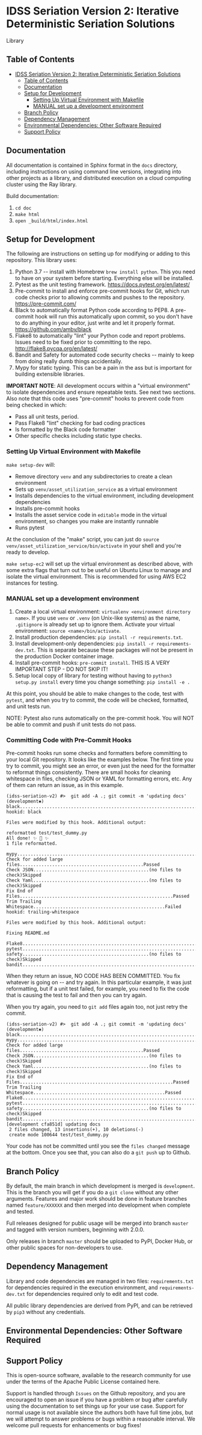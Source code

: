 # IDSS Seriation Version 2:  Iterative Deterministic Seriation Solutions #

Library

## Table of Contents ##

<!--ts-->
   * [IDSS Seriation Version 2:  Iterative Deterministic Seriation Solutions](#idss-seriation-version-2--iterative-deterministic-seriation-solutions)
      * [Table of Contents](#table-of-contents)
      * [Documentation](#documentation)
      * [Setup for Development](#setup-for-development)
         * [Setting Up Virtual Environment with Makefile](#setting-up-virtual-environment-with-makefile)
         * [MANUAL set up a development environment](#manual-set-up-a-development-environment)
      * [Branch Policy](#branch-policy)
      * [Dependency Management](#dependency-management)
      * [Environmental Dependencies:  Other Software Required](#environmental-dependencies--other-software-required)
      * [Support Policy](#support-policy)

<!-- Added by: mark, at: Sun Jun 21 12:58:17 PDT 2020 -->

<!--te-->


## Documentation ##

All documentation is contained in Sphinx format in the `docs` directory, including instructions on using
command line versions, integrating into other projects as a library, and distributed execution on a cloud computing
cluster using the Ray library.

Build documentation:

1.  `cd doc`
1.  `make html`
1.  `open _build/html/index.html`

## Setup for Development ##

The following are instructions on setting up for modifying or adding to this repository.  This library uses:

1.  Python 3.7 -- install with Homebrew `brew install python`.  This you need to have on your system before starting.  Everything else will be installed.
1.  Pytest as the unit testing framework.   https://docs.pytest.org/en/latest/
1.  Pre-commit to install and enforce pre-commit hooks for Git, which run code checks prior to allowing commits and pushes to the repository.  https://pre-commit.com/
1.  Black to automatically format Python code according to PEP8.  A pre-commit hook will run this automatically upon commit, so you don't have to do anything in your editor, just write and let it properly format.   https://github.com/ambv/black
1.  Flake8 to automatically "lint" your Python code and report problems.  Issues need to be fixed prior to committing to the repo.  http://flake8.pycqa.org/en/latest/
1.  Bandit and Safety for automated code security checks -- mainly to keep from doing really dumb things accidentally.
1.  Mypy for static typing.  This can be a pain in the ass but is important for building extensible libraries.

**IMPORTANT NOTE**:  All development occurs within a "virtual environment" to isolate dependencies and ensure repeatable tests.  See next two sections.  Also note that this code uses "pre-commit" hooks to prevent
code from being checked in which:

* Pass all unit tests, period.
* Pass Flake8 "lint" checking for bad coding practices
* Is formatted by the Black code formatter
* Other specific checks including static type checks.


### Setting Up Virtual Environment with Makefile ###

`make setup-dev` will:

* Remove directory `venv` and any subdirectories to create a clean environment
* Sets up `venv/asset_utilization_service` as a virtual environment
* Installs dependencies to the virtual environment, including development dependencies
* Installs pre-commit hooks
* Installs the asset service code in `editable` mode in the virtual environment, so changes you make are instantly runnable
* Runs pytest

At the conclusion of the "make" script, you can just do `source venv/asset_utilization_service/bin/activate` in your shell and you're ready to develop.

`make setup-ec2` will set up the virtual environment as described above,  with some extra flags that turn out to be useful on Ubuntu Linux to manage and isolate the virtual environment.  This is recommended for using AWS EC2 instances for testing.


### MANUAL set up a development environment ###

1.  Create a local virtual environment:  `virtualenv <environment directory name>`.  If you use `venv` or `.venv` (on Unix-like systems) as the name, `.gitignore` is already set up to ignore them.  Activate your virtual environment:  `source <name>/bin/activate`.
1.  Install production dependencies:  `pip install -r requirements.txt`.
1.  Install development-only dependencies:  `pip install -r requirements-dev.txt`.  This is separate because these packages will not be present in the production Docker container image.
1.  Install pre-commit hooks:  `pre-commit install`.  THIS IS A VERY IMPORTANT STEP - DO NOT SKIP IT!
1.  Setup local copy of library for testing without having to `python3 setup.py install` every time you change something:  `pip install -e .`

At this point, you should be able to make changes to the code, test with `pytest`, and when you try to commit, the code will be checked, formatted, and unit tests run.  

NOTE:  Pytest also runs automatically on the pre-commit hook.  You will NOT be able to commit and push if unit tests do not pass.

### Committing Code with Pre-Commit Hooks ###

Pre-commit hooks run some checks and formatters before committing to your local Git repository.  It looks like the
examples below.  The first time you try to commit, you might see an error, or even just the need for the
formatter to reformat things consistently.  There are small hooks for cleaning whitespace in files, checking JSON or
YAML for formatting errors, etc.  Any of them can return an issue, as in this example.  

```shell
(idss-seriation-v2) #>  git add -A .; git commit -m 'updating docs'                                                                                                                                                        (development✱)
black....................................................................Failed
hookid: black

Files were modified by this hook. Additional output:

reformatted test/test_dummy.py
All done! ✨ 🍰 ✨
1 file reformatted.

mypy.....................................................................Passed
Check for added large files..............................................Passed
Check JSON...........................................(no files to check)Skipped
Check Yaml...........................................(no files to check)Skipped
Fix End of Files.........................................................Passed
Trim Trailing Whitespace.................................................Failed
hookid: trailing-whitespace

Files were modified by this hook. Additional output:

Fixing README.md

Flake8...................................................................Passed
pytest...................................................................Passed
safety...............................................(no files to check)Skipped
bandit...................................................................Passed
```

When they return an issue, NO CODE HAS BEEN COMMITTED.  You fix whatever is going on -- and try again.
In this particular example, it was just reformatting, but if a unit test failed, for example,
you need to fix the code that is causing the test to fail and then you can try again.

When you try again, you need to `git add` files again too, not just retry the commit.

```
(idss-seriation-v2) #>  git add -A .; git commit -m 'updating docs'                                                                                                                                                        (development✱)
black....................................................................Passed
mypy.....................................................................Passed
Check for added large files..............................................Passed
Check JSON...........................................(no files to check)Skipped
Check Yaml...........................................(no files to check)Skipped
Fix End of Files.........................................................Passed
Trim Trailing Whitespace.................................................Passed
Flake8...................................................................Passed
pytest...................................................................Passed
safety...............................................(no files to check)Skipped
bandit...................................................................Passed
[development cfa851d] updating docs
 2 files changed, 13 insertions(+), 10 deletions(-)
 create mode 100644 test/test_dummy.py
```

Your code has not be committed until you see the `files changed` message at the bottom.  Once you see that,
you can also do a `git push` up to Github.  

## Branch Policy ##

By default, the main branch in which development is merged is `development`.  This is the branch you will get if you do a `git clone`
without any other arguments.  Features and major work should be done in feature branches named `feature/XXXXXX` and then
merged into development when complete and tested.

Full releases designed for public usage will be merged into branch `master` and tagged with version numbers, beginning with 2.0.0.  

Only releases in branch `master` should be uploaded to PyPI, Docker Hub, or other public spaces for non-developers to use.


## Dependency Management ##

Library and code dependencies are managed in two files:  `requirements.txt` for dependencies required in the execution environment, and `requirements-dev.txt` for dependencies required only to edit and test code.

All public library dependencies are derived from PyPI, and can be retrieved by `pip3` without any credentials.


## Environmental Dependencies:  Other Software Required ##

<TBD on distributed cloud execution>


## Support Policy ##

This is open-source software, available to the research community for use under the terms of the Apache Public License contained here.

Support is handled through `Issues` on the Github repository, and you are encouraged to open an issue if you have a problem or bug after
carefully using the documentation to set things up for your use case.  Support for normal usage is not available since the authors both have
full time jobs, but we will attempt to answer problems or bugs within a reasonable interval.  We welcome pull requests for enhancements or bug fixes!
